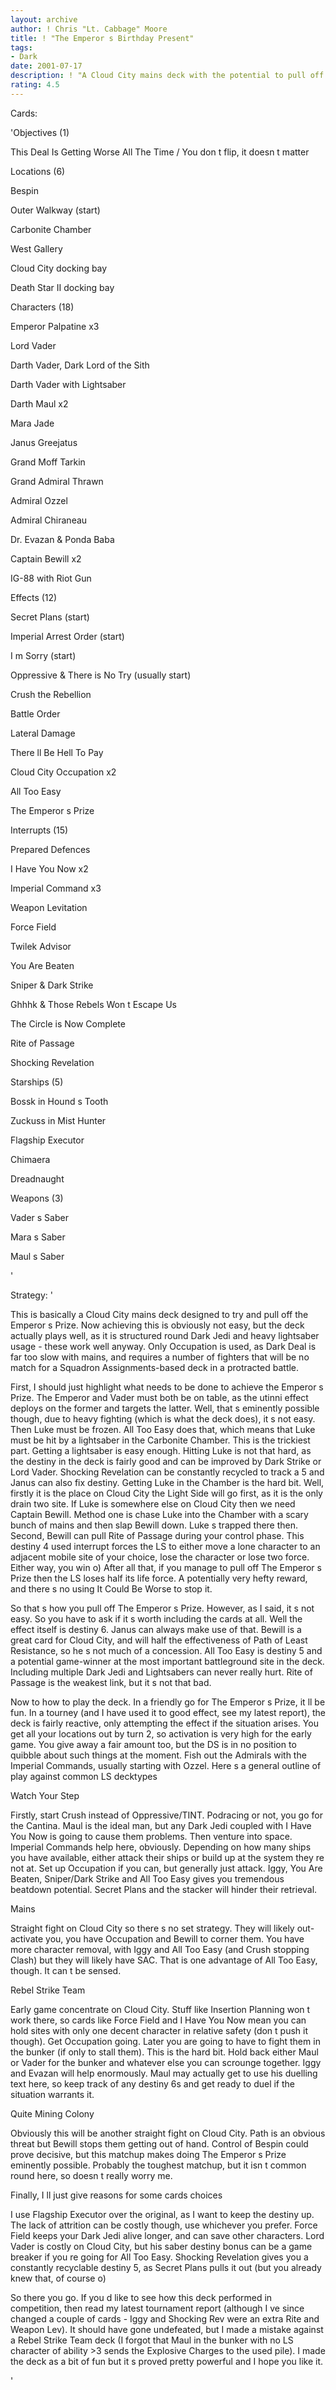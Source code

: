 ```yaml
---
layout: archive
author: ! Chris "Lt. Cabbage" Moore
title: ! "The Emperor s Birthday Present"
tags:
- Dark
date: 2001-07-17
description: ! "A Cloud City mains deck with the potential to pull off The Emperor s Prize."
rating: 4.5
---
```

Cards:

'Objectives (1)

This Deal Is Getting Worse All The Time / You don t flip, it doesn t matter


Locations (6)

Bespin

Outer Walkway (start)

Carbonite Chamber

West Gallery

Cloud City docking bay

Death Star II docking bay


Characters (18)

Emperor Palpatine x3

Lord Vader

Darth Vader, Dark Lord of the Sith

Darth Vader with Lightsaber

Darth Maul x2

Mara Jade

Janus Greejatus

Grand Moff Tarkin

Grand Admiral Thrawn

Admiral Ozzel

Admiral Chiraneau

Dr. Evazan & Ponda Baba

Captain Bewill x2

IG-88 with Riot Gun


Effects (12)

Secret Plans (start)

Imperial Arrest Order (start)

I m Sorry (start)

Oppressive & There is No Try (usually start)

Crush the Rebellion

Battle Order

Lateral Damage

There ll Be Hell To Pay

Cloud City Occupation x2

All Too Easy

The Emperor s Prize


Interrupts (15)

Prepared Defences

I Have You Now x2

Imperial Command x3

Weapon Levitation

Force Field

Twilek Advisor

You Are Beaten

Sniper & Dark Strike

Ghhhk & Those Rebels Won t Escape Us

The Circle is Now Complete

Rite of Passage

Shocking Revelation


Starships (5)

Bossk in Hound s Tooth

Zuckuss in Mist Hunter

Flagship Executor

Chimaera

Dreadnaught


Weapons (3)

Vader s Saber

Mara s Saber

Maul s Saber

'

Strategy: '

This is basically a Cloud City mains deck designed to try and pull off the Emperor s Prize.  Now achieving this is obviously not easy, but the deck actually plays well, as it is structured round Dark Jedi and heavy lightsaber usage - these work well anyway.  Only Occupation is used, as Dark Deal is far too slow with mains, and requires a number of fighters that will be no match for a Squadron Assignments-based deck in a protracted battle.


First, I should just highlight what needs to be done to achieve the Emperor s Prize.  The Emperor and Vader must both be on table, as the utinni effect deploys on the former and targets the latter.  Well, that s eminently possible though, due to heavy fighting (which is what the deck does), it s not easy.  Then Luke must be frozen.  All Too Easy does that, which means that Luke must be hit by a lightsaber in the Carbonite Chamber.  This is the trickiest part.  Getting a lightsaber is easy enough.  Hitting Luke is not that hard, as the destiny in the deck is fairly good and can be improved by Dark Strike or Lord Vader.  Shocking Revelation can be constantly recycled to track a 5 and Janus can also fix destiny.  Getting Luke in the Chamber is the hard bit.  Well, firstly it is the place on Cloud City the Light Side will go first, as it is the only drain two site.  If Luke is somewhere else on Cloud City then we need Captain Bewill.  Method one is chase Luke into the Chamber with a scary bunch of mains and then slap Bewill down.  Luke s trapped there then.  Second, Bewill can pull Rite of Passage during your control phase.  This destiny 4 used interrupt forces the LS to either move a lone character to an adjacent mobile site of your choice, lose the character or lose two force.  Either way, you win o)  After all that, if you manage to pull off The Emperor s Prize then the LS loses half its life force.  A potentially very hefty reward, and there s no using It Could Be Worse to stop it.


So that s how you pull off The Emperor s Prize.  However, as I said, it s not easy.  So you have to ask if it s worth including the cards at all.  Well the effect itself is destiny 6.  Janus can always make use of that.  Bewill is a great card for Cloud City, and will half the effectiveness of Path of Least Resistance, so he s not much of a concession.  All Too Easy is destiny 5 and a potential game-winner at the most important battleground site in the deck.  Including multiple Dark Jedi and Lightsabers can never really hurt.  Rite of Passage is the weakest link, but it s not that bad.


Now to how to play the deck.  In a friendly go for The Emperor s Prize, it ll be fun.  In a tourney (and I have used it to good effect, see my latest report), the deck is fairly reactive, only attempting the effect if the situation arises.  You get all your locations out by turn 2, so activation is very high for the early game.  You give away a fair amount too, but the DS is in no position to quibble about such things at the moment.  Fish out the Admirals with the Imperial Commands, usually starting with Ozzel.  Here s a general outline of play against common LS decktypes


Watch Your Step

Firstly, start Crush instead of Oppressive/TINT.  Podracing or not, you go for the Cantina.  Maul is the ideal man, but any Dark Jedi coupled with I Have You Now is going to cause them problems.  Then venture into space.  Imperial Commands help here, obviously.  Depending on how many ships you have available, either attack their ships or build up at the system they re not at.  Set up Occupation if you can, but generally just attack.  Iggy, You Are Beaten, Sniper/Dark Strike and All Too Easy gives you tremendous beatdown potential.  Secret Plans and the stacker will hinder their retrieval.


Mains

Straight fight on Cloud City so there s no set strategy.  They will likely out-activate you, you have Occupation and Bewill to corner them.  You have more character removal, with Iggy and All Too Easy (and Crush stopping Clash) but they will likely have SAC.  That is one advantage of All Too Easy, though.  It can t be sensed.


Rebel Strike Team

Early game concentrate on Cloud City.  Stuff like Insertion Planning won t work there, so cards like Force Field and I Have You Now mean you can hold sites with only one decent character in relative safety (don t push it though).  Get Occupation going.  Later you are going to have to fight them in the bunker (if only to stall them).  This is the hard bit.  Hold back either Maul or Vader for the bunker and whatever else you can scrounge together.  Iggy and Evazan will help enormously. Maul may actually get to use his duelling text here, so keep track of any destiny 6s and get ready to duel if the situation warrants it.


Quite Mining Colony

Obviously this will be another straight fight on Cloud City.  Path is an obvious threat but Bewill stops them getting out of hand.  Control of Bespin could prove decisive, but this matchup makes doing The Emperor s Prize eminently possible.  Probably the toughest matchup, but it isn t common round here, so doesn t really worry me.


Finally, I ll just give reasons for some cards choices

I use Flagship Executor over the original, as I want to keep the destiny up.  The lack of attrition can be costly though, use whichever you prefer.  Force Field keeps your Dark Jedi alive longer, and can save other characters.  Lord Vader is costly on Cloud City, but his saber destiny bonus can be a game breaker if you re going for All Too Easy.  Shocking Revelation gives you a constantly recyclable destiny 5, as Secret Plans pulls it out (but you already knew that, of course o)


So there you go.  If you d like to see how this deck performed in competition, then read my latest tournament report (although I ve since changed a couple of cards  - Iggy and Shocking Rev were an extra Rite and Weapon Lev).  It should have gone undefeated, but I made a mistake against a Rebel Strike Team deck (I forgot that Maul in the bunker with no LS character of ability >3 sends the Explosive Charges to the used pile).  I made the deck as a bit of fun but it s proved pretty powerful and I hope you like it.

'
